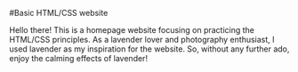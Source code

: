#Basic HTML/CSS website

Hello there!
This is a homepage website focusing on practicing the HTML/CSS principles.
As a lavender lover and photography enthusiast, I used lavender as my inspiration for the website. So, without any further ado, enjoy the calming effects of lavender!
